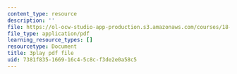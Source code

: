 ```yaml
---
content_type: resource
description: ''
file: https://ol-ocw-studio-app-production.s3.amazonaws.com/courses/18-01sc-single-variable-calculus-fall-2010/7381f835166916c45c8cf3de2e0a58c5_60VGKnYBpbg.pdf
file_type: application/pdf
learning_resource_types: []
resourcetype: Document
title: 3play pdf file
uid: 7381f835-1669-16c4-5c8c-f3de2e0a58c5
---
```

